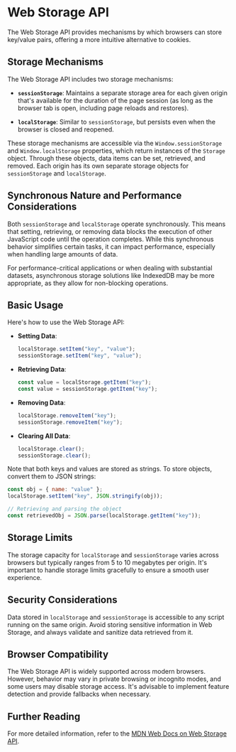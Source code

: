 # Web Storage API

The Web Storage API provides mechanisms by which browsers can store key/value pairs, offering a more intuitive alternative to cookies.

## Storage Mechanisms

The Web Storage API includes two storage mechanisms:

- **`sessionStorage`**: Maintains a separate storage area for each given origin that's available for the duration of the page session (as long as the browser tab is open, including page reloads and restores).

- **`localStorage`**: Similar to `sessionStorage`, but persists even when the browser is closed and reopened.

These storage mechanisms are accessible via the `Window.sessionStorage` and `Window.localStorage` properties, which return instances of the `Storage` object. Through these objects, data items can be set, retrieved, and removed. Each origin has its own separate storage objects for `sessionStorage` and `localStorage`.

## Synchronous Nature and Performance Considerations

Both `sessionStorage` and `localStorage` operate synchronously. This means that setting, retrieving, or removing data blocks the execution of other JavaScript code until the operation completes. While this synchronous behavior simplifies certain tasks, it can impact performance, especially when handling large amounts of data.

For performance-critical applications or when dealing with substantial datasets, asynchronous storage solutions like IndexedDB may be more appropriate, as they allow for non-blocking operations.

## Basic Usage

Here's how to use the Web Storage API:

- **Setting Data**:

  ```javascript
  localStorage.setItem("key", "value");
  sessionStorage.setItem("key", "value");
  ```

- **Retrieving Data**:

  ```javascript
  const value = localStorage.getItem("key");
  const value = sessionStorage.getItem("key");
  ```

- **Removing Data**:

  ```javascript
  localStorage.removeItem("key");
  sessionStorage.removeItem("key");
  ```

- **Clearing All Data**:

  ```javascript
  localStorage.clear();
  sessionStorage.clear();
  ```

Note that both keys and values are stored as strings. To store objects, convert them to JSON strings:

```javascript
const obj = { name: "value" };
localStorage.setItem("key", JSON.stringify(obj));

// Retrieving and parsing the object
const retrievedObj = JSON.parse(localStorage.getItem("key"));
```

## Storage Limits

The storage capacity for `localStorage` and `sessionStorage` varies across browsers but typically ranges from 5 to 10 megabytes per origin. It's important to handle storage limits gracefully to ensure a smooth user experience.

## Security Considerations

Data stored in `localStorage` and `sessionStorage` is accessible to any script running on the same origin. Avoid storing sensitive information in Web Storage, and always validate and sanitize data retrieved from it.

## Browser Compatibility

The Web Storage API is widely supported across modern browsers. However, behavior may vary in private browsing or incognito modes, and some users may disable storage access. It's advisable to implement feature detection and provide fallbacks when necessary.

## Further Reading

For more detailed information, refer to the [MDN Web Docs on Web Storage API](https://developer.mozilla.org/en-US/docs/Web/API/Web_Storage_API).
